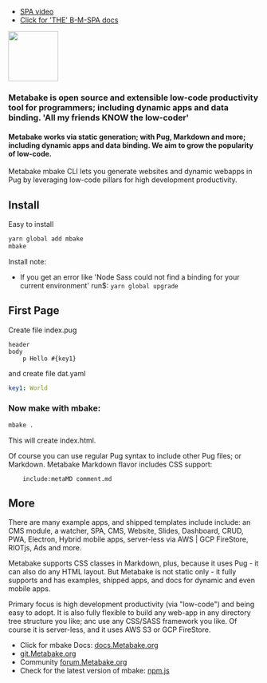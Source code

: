 - [SPA video](http://youtu.be/LHFjjDPlU3A)
- [Click for 'THE' B-M-SPA docs](http://doc.Metabake.org/SPA/)

<img src="http://Metabake.github.io/mbakeDocs/logo.jpg" width="100">

### Metabake is open source and extensible low-code productivity tool for programmers; including dynamic apps and data binding. 'All my friends KNOW the low-coder'

#### Metabake works via static generation; with Pug, Markdown and more; including dynamic apps and data binding. We aim to grow the popularity of low-code. 

Metabake mbake CLI lets you generate websites and dynamic webapps in Pug by leveraging low-code pillars for high development productivity.

## Install

Easy to install

```sh
yarn global add mbake
mbake
```

Install note:
- If you get an error like 'Node Sass could not find a binding for your current environment' 
run$: ``` yarn global upgrade ```

## First Page

Create file index.pug
```pug
header
body
    p Hello #{key1}
```
and create file dat.yaml
```yaml
key1: World
```

### Now make with mbake:

```sh
mbake .
```

This will create index.html. 

Of course you can use regular Pug syntax to include other Pug files; or Markdown. Metabake Markdown flavor includes CSS support:
```pug
    include:metaMD comment.md
```

## More

There are many example apps, and shipped templates include include: an CMS module, a watcher, SPA, CMS, Website, Slides, Dashboard, CRUD, PWA, Electron, Hybrid mobile apps, server-less via AWS | GCP FireStore, RIOTjs, Ads and more. 


Metabake supports CSS classes in Markdown, plus, because it uses Pug - it can also do any HTML layout. But Metabake is not static only - it fully supports and has examples, shipped apps, and docs for dynamic and even mobile apps.


Primary focus is high development productivity (via "low-code") and being easy to adopt. It is also fully flexible to build any web-app in any directory tree structure you like; anc use any CSS/SASS framework you like. Of course it is server-less, and it uses AWS S3 or GCP FireStore.


- Click for mbake Docs: [docs.Metabake.org](http://docs.Metabake.org)
- [git.Metabake.org](http://git.Metabake.org)
- Community [forum.Metabake.org](http://forum.Metabake.org)
- Check for the latest version of mbake: [npm.js](http://www.npmjs.com/package/mbake)
